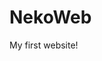 # NekoWeb
My first website! 
<!-- Doggie from https://jeith.com/pixels -->
<!-- pompoms from https://artwork.neocities.org/toybox -->